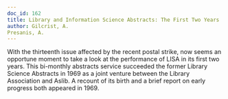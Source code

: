 ```yaml
---
doc_id: 162
title: Library and Information Science Abstracts: The First Two Years
author: Gilcrist, A.
Presanis, A.
---
```


With the thirteenth issue affected by the recent postal strike, now seems
an opportune moment to take a look at the performance of LISA in its first two
years.  This bi-monthly abstracts service succeeded the former Library Science
Abstracts in 1969 as a joint venture between the Library Association and Aslib.
A recount of its birth and a brief report on early progress both appeared in
1969.